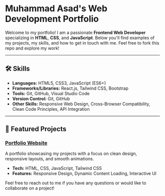 # Muhammad Asad's Web Development Portfolio

Welcome to my portfolio! I am a passionate **Frontend Web Developer** specializing in **HTML**, **CSS**, and **JavaScript**. Below you'll find examples of my projects, my skills, and how to get in touch with me. Feel free to fork this repo and explore my work!

---

## 🛠️ **Skills**

- **Languages:** HTML5, CSS3, JavaScript (ES6+)
- **Frameworks/Libraries:** React.js, Tailwind CSS, Bootstrap
- **Tools:** Git, GitHub, Visual Studio Code
- **Version Control:** Git, GitHub
- **Other Skills:** Responsive Web Design, Cross-Browser Compatibility, Clean Code Principles, API Integration

---

## 🌟 **Featured Projects**

### [Portfolio Website](https://alishan786a.github.io/portfolio/)

A portfolio showcasing my projects with a focus on clean design, responsive layouts, and smooth animations.

- **Tech:** HTML, CSS, JavaScript, Tailwind CSS
- **Features:** Responsive Design, Dynamic Content Loading, Interactive UI

Feel free to reach out to me if you have any questions or would like to collaborate on a project!
